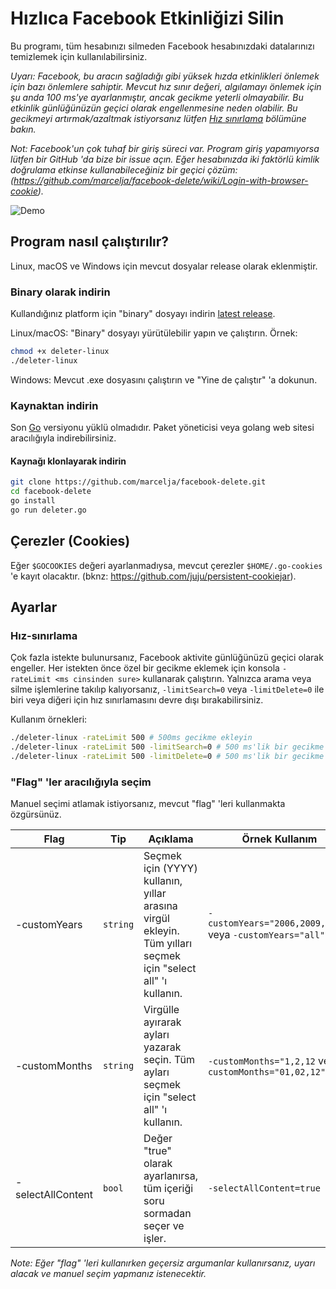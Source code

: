 # Hızlıca Facebook Etkinliğizi Silin

Bu programı, tüm hesabınızı silmeden Facebook hesabınızdaki datalarınızı temizlemek için kullanılabilirsiniz.

_Uyarı: Facebook, bu aracın sağladığı gibi yüksek hızda etkinlikleri önlemek için bazı önlemlere sahiptir. Mevcut hız sınır değeri, algılamayı önlemek için şu anda 100 ms'ye ayarlanmıştır, ancak gecikme yeterli olmayabilir. Bu etkinlik günlüğünüzün geçici olarak engellenmesine neden olabilir. Bu gecikmeyi artırmak/azaltmak istiyorsanız lütfen [Hız sınırlama](#hız-sınırlama) bölümüne bakın._

_Not: Facebook'un çok tuhaf bir giriş süreci var. Program giriş yapamıyorsa lütfen bir GitHub 'da bize bir issue açın. Eğer hesabınızda iki faktörlü kimlik doğrulama etkinse kullanabileceğiniz bir geçici çözüm: (https://github.com/marcelja/facebook-delete/wiki/Login-with-browser-cookie)._

![Demo](demo.gif)

## Program nasıl çalıştırılır?

Linux, macOS ve Windows için mevcut dosyalar release olarak eklenmiştir.

### Binary olarak indirin

Kullandığınız platform için "binary" dosyayı indirin [latest release](https://github.com/marcelja/facebook-delete/releases).

Linux/macOS: "Binary" dosyayı yürütülebilir yapın ve çalıştırın. Örnek:

```bash
chmod +x deleter-linux
./deleter-linux
```

Windows: Mevcut .exe dosyasını çalıştırın ve "Yine de çalıştır" 'a dokunun.

### Kaynaktan indirin

Son [Go](https://golang.org/) versiyonu yüklü olmadıdır. Paket yöneticisi veya golang web sitesi aracılığıyla indirebilirsiniz.

#### Kaynağı klonlayarak indirin

```bash
git clone https://github.com/marcelja/facebook-delete.git
cd facebook-delete
go install
go run deleter.go
```

## Çerezler (Cookies)

Eğer `$GOCOOKIES` değeri ayarlanmadıysa, mevcut çerezler `$HOME/.go-cookies` 'e kayıt olacaktır. (bknz: <https://github.com/juju/persistent-cookiejar>).

## Ayarlar

### Hız-sınırlama

Çok fazla istekte bulunursanız, Facebook aktivite günlüğünüzü geçici olarak engeller. Her istekten önce özel bir gecikme eklemek için konsola `-rateLimit <ms cinsinden sure>` kullanarak çalıştırın. Yalnızca arama veya silme işlemlerine takılıp kalıyorsanız, `-limitSearch=0` veya `-limitDelete=0` ile biri veya diğeri için hız sınırlamasını devre dışı bırakabilirsiniz.

Kullanım örnekleri:

```bash
./deleter-linux -rateLimit 500 # 500ms gecikme ekleyin
./deleter-linux -rateLimit 500 -limitSearch=0 # 500 ms'lik bir gecikme ekler. (arama eylemi için geçerli değil)
./deleter-linux -rateLimit 500 -limitDelete=0 # 500 ms'lik bir gecikme ekler. (silme eylemi için geçerli değil)
```

### "Flag" 'ler aracılığıyla seçim

Manuel seçimi atlamak istiyorsanız, mevcut "flag" 'leri kullanmakta özgürsünüz.

| Flag              | Tip      | Açıklama                                                                                       | Örnek Kullanım                                          |
|-------------------|----------|------------------------------------------------------------------------------------------------|---------------------------------------------------------|
| -customYears      | `string` | Seçmek için (YYYY) kullanın, yıllar arasına virgül ekleyin. Tüm yılları seçmek için "select all" 'ı kullanın.                 | `-customYears="2006,2009,2020"` veya `-customYears="all"` |
| -customMonths     | `string` | Virgülle ayırarak ayları yazarak seçin. Tüm ayları seçmek için "select all" 'ı kullanın.    | `-customMonths="1,2,12` veya `-customMonths="01,02,12"`   |
| -selectAllContent | `bool`   | Değer "true" olarak ayarlanırsa, tüm içeriği soru sormadan seçer ve işler.                     | `-selectAllContent=true`                                |

_Note: Eğer "flag" 'leri kullanırken geçersiz argumanlar kullanırsanız, uyarı alacak ve manuel seçim yapmanız istenecektir._
